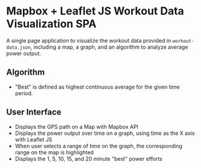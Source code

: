 # Mapbox + Leaflet JS Workout Data Visualization SPA

A single page application to visualize the workout data provided in `workout-data.json`, including a map, a graph, and an algorithm to analyze average power output.

## Algorithm
- "Best" is defined as highest continuous average for the given time period.

## User Interface
- Displays the GPS path on a Map with Mapbox API
- Displays the power output over time on a graph, using time as the X axis with Leaflet JS
- When user selects a range of time on the graph, the corresponding range on the map is highlighted
- Displays the 1, 5, 10, 15, and 20 minute "best" power efforts